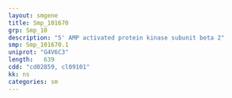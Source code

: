 ```yaml
---
layout: smgene
title: Smp_101670
grp: Smp_10
description: "5' AMP activated protein kinase subunit beta 2"
smp: Smp_101670.1
uniprot: "G4V6C3"
length:   639
cdd: "cd02859, cl09101"
kk: ns
categories: sm
---
```

